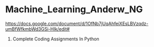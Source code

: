 # Machine_Learning_Anderw_NG

https://docs.google.com/document/d/1OfNb7jUqAhfeiXEsLBVzqdz-umBfWfkmbWd3GSi-HIk/edit#

1. Complete Coding Assignments In Python
